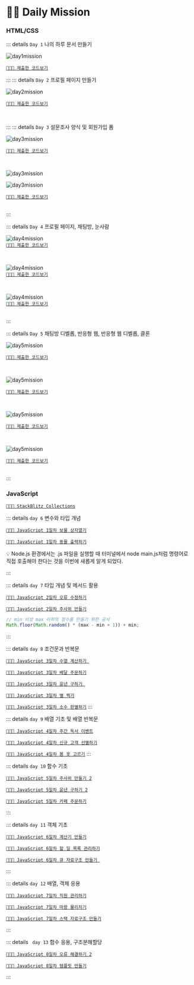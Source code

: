 # 👊🏼 Daily Mission

### HTML/CSS

::: details `Day 1` 나의 하루 문서 만들기

![day1mission](./images/day01.png)
<br>

[`👩🏻‍💻 제출한 코드보기`](https://github.com/miloupark/OZ-DailyMission/tree/main/day1)

:::
::: details `Day 2` 프로필 페이지 만들기

![day2mission](./images/day02.png)

[`👩🏻‍💻 제출한 코드보기`](https://github.com/miloupark/OZ-DailyMission/tree/main/day2)

<br>

:::
::: details `Day 3` 설문조사 양식 및 회원가입 폼

![day3mission](./images/day03-1.png)

[`👩🏻‍💻 제출한 코드보기`](https://github.com/miloupark/OZ-DailyMission/blob/main/day3/day3-1/survey.html)

<br>

![day3mission](./images/day03-2.png)
<br>

![day3mission](./images/day03-3.png)

[`👩🏻‍💻 제출한 코드보기`](https://github.com/miloupark/OZ-DailyMission/tree/main/day3/day3-2)

<br>
:::

::: details `Day 4` 프로필 페이지, 채팅방, 눈사람

![day4mission](./images/day04-1.png)
<br>
[`👩🏻‍💻 제출한 코드보기`](https://github.com/miloupark/OZ-DailyMission/tree/main/day4/profile)

<br>

![day4mission](./images/day04-2.png)
<br>
[`👩🏻‍💻 제출한 코드보기`](https://github.com/miloupark/OZ-DailyMission/tree/main/day4/chat)

<br>

![day4mission](./images/day04-3.png)
<br>
[`👩🏻‍💻 제출한 코드보기`](https://github.com/miloupark/OZ-DailyMission/tree/main/day4/snowman)

<br>
:::

::: details `Day 5` 채팅방 디벨롭, 반응형 웹, 반응형 웹 디벨롭, 클론

![day5mission](./images/day05-1.png)

[`👩🏻‍💻 제출한 코드보기`](https://github.com/miloupark/OZ-DailyMission/tree/main/day5/chat)

<br>

![day5mission](./images/day05-2.png)

[`👩🏻‍💻 제출한 코드보기`](https://github.com/miloupark/OZ-DailyMission/tree/main/day5/responsive)

<br>

![day5mission](./images/day05-3.png)

[`👩🏻‍💻 제출한 코드보기`](https://github.com/miloupark/OZ-DailyMission/tree/main/day5/responsive_develop)

<br>

![day5mission](./images/day05-4.png)

[`👩🏻‍💻 제출한 코드보기`](https://github.com/miloupark/OZ-DailyMission/tree/main/market)

<br>
:::

### JavaScript

[`👩🏻‍💻 StackBlitz Collections`](https://stackblitz.com/@miloupark/collections/oz-dailymission-js)

::: details `day 6` 변수와 타입 개념

[`👩🏻‍💻 JavaScript 1일차 보물 상자열기`](https://github.com/miloupark/OZ-DailyMission/tree/main/market)

[`👩🏻‍💻 JavaScript 1일차 동물 출력하기`](https://stackblitz.com/edit/vitejs-vite-1zxmtbpj?file=main.js)

💡 Node.js 환경에서는 .js 파일을 실행할 때 터미널에서 node main.js처럼 명령어로 직접 호출해야 한다는 것을 이번에 새롭게 알게 되었다.

:::

::: details `day 7` 타입 개념 및 메서드 활용

[`👩🏻‍💻 JavaScript 2일차 오류 수정하기`](https://stackblitz.com/edit/vitejs-vite-bqoegzwp?file=main.js)

[`👩🏻‍💻 JavaScript 2일차 주사위 만들기`](https://stackblitz.com/edit/vitejs-vite-vt9dbulc?file=main.js)

```js
// min 이상 max 이하의 정수를 만들기 위한 공식
Math.floor(Math.random() * (max - min + 1)) + min;
```

:::

::: details `day 8` 조건문과 반복문

[`👩🏻‍💻 JavaScript 3일차 수열 계산하기 `](https://stackblitz.com/edit/vitejs-vite-dwasjr3q?file=main.js)

[`👩🏻‍💻 JavaScript 3일차 배달 주문하기`](https://stackblitz.com/edit/vitejs-vite-ppfmsdfq?file=main.js)

[`👩🏻‍💻 JavaScript 3일차 윤년 구하기 `](https://stackblitz.com/edit/vitejs-vite-jbjbxe3m?file=main.js)

[`👩🏻‍💻 JavaScript 3일차 별 찍기`](https://stackblitz.com/edit/vitejs-vite-dp5edziw?file=main.js)

[`👩🏻‍💻 JavaScript 3일차 소수 판별하기`](https://stackblitz.com/edit/vitejs-vite-pt88y7nf?file=main.js)
:::

::: details `day 9` 배열 기초 및 배열 반복문

[`👩🏻‍💻 JavaScript 4일차 주간 독서 이벤트`](https://stackblitz.com/edit/vitejs-vite-kyrr4fwm?file=main.js)

[`👩🏻‍💻 JavaScript 4일차 신규 고객 선별하기`](https://stackblitz.com/edit/vitejs-vite-vsrnopo5?file=main.js)

[`👩🏻‍💻 JavaScript 4일차 봄 옷 고르기`](https://stackblitz.com/edit/vitejs-vite-wwrf6erc?file=main.js)
:::

::: details `day 10` 함수 기초

[`👩🏻‍💻 JavaScript 5일차 주사위 만들기 2`](https://stackblitz.com/edit/vitejs-vite-lf1xfpcj?file=main.js)

[`👩🏻‍💻 JavaScript 5일차 윤년 구하기 2`](https://stackblitz.com/edit/vitejs-vite-vnsfbtdw?file=main.js)

[`👩🏻‍💻 JavaScript 5일차 카페 주문하기`](https://stackblitz.com/edit/vitejs-vite-xfvywc2w?file=main.js)

:::

::: details `day 11` 객체 기초

[`👩🏻‍💻 JavaScript 6일차 계산기 만들기`](https://stackblitz.com/edit/vitejs-vite-wfzpjbjy?file=main.js)

[`👩🏻‍💻 JavaScript 6일차 할 일 목록 관리하기`](https://stackblitz.com/edit/vitejs-vite-fkgxc8qd?file=main.js)

[`👩🏻‍💻 JavaScript 6일차 큐 자료구조 만들기 `](https://stackblitz.com/edit/vitejs-vite-jhxawjeq?file=main.js)

:::

::: details `day 12` 배열, 객체 응용

[`👩🏻‍💻 JavaScript 7일차 직원 관리하기`](https://stackblitz.com/edit/vitejs-vite-at4bxkad?file=main.js)

[`👩🏻‍💻 JavaScript 7일차 마왕 물리치기`](https://stackblitz.com/edit/vitejs-vite-m7nkgcdr?file=main.js)

[`👩🏻‍💻 JavaScript 7일차 스택 자료구조 만들기`](https://stackblitz.com/edit/vitejs-vite-7dhxvnwx?file=main.js)

:::

::: details ` day 13` 함수 응용, 구조분해할당

[`👩🏻‍💻 JavaScript 8일차 오류 해결하기 2`](https://stackblitz.com/edit/vitejs-vite-7taguauw?file=main.js)

[`👩🏻‍💻 JavaScript 8일차 템플릿 만들기`](https://stackblitz.com/edit/vitejs-vite-txyprsjz?file=main.js)

:::

<Comment/>
